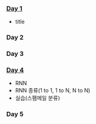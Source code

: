 ### [Day 1](./Day1.md)
- title

### Day 2

### Day 3

### [Day 4](./Day4.md)
- RNN
- RNN 종류(1 to 1, 1 to N, N to N)
- 실습(스팸메일 분류)


### Day 5
